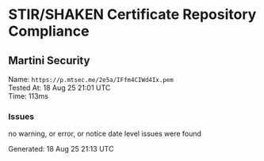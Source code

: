 # STIR/SHAKEN Certificate Repository Compliance

## Martini Security

Name: `https://p.mtsec.me/2e5a/IFfm4CIWd4Ix.pem`\
Tested At: 18 Aug 25 21:01 UTC\
Time: 113ms

### Issues

no warning, or error, or notice date level issues were found

Generated: 18 Aug 25 21:13 UTC